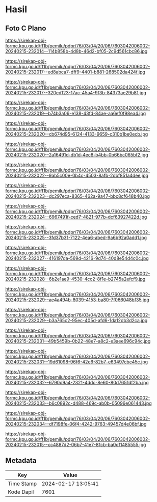 # Hasil

## Foto C Plano

https://sirekap-obj-formc.kpu.go.id/ff1b/pemilu/pdpr/76/03/04/20/06/7603042006002-20240215-232014--114b858b-4d8b-46d2-bf05-2c9d561cbc86.jpg

https://sirekap-obj-formc.kpu.go.id/ff1b/pemilu/pdpr/76/03/04/20/06/7603042006002-20240215-232017--ed8abca7-dff9-4401-b881-268502da424f.jpg

https://sirekap-obj-formc.kpu.go.id/ff1b/pemilu/pdpr/76/03/04/20/06/7603042006002-20240215-232017--320ed123-17ac-45a4-9f3b-84373ae29b81.jpg

https://sirekap-obj-formc.kpu.go.id/ff1b/pemilu/pdpr/76/03/04/20/06/7603042006002-20240215-232019--b74b3a06-e138-43fd-84ae-aa6ef0f98ea4.jpg

https://sirekap-obj-formc.kpu.go.id/ff1b/pemilu/pdpr/76/03/04/20/06/7603042006002-20240215-232020--cb674d95-6124-4133-9659-c310b1be0ecb.jpg

https://sirekap-obj-formc.kpu.go.id/ff1b/pemilu/pdpr/76/03/04/20/06/7603042006002-20240215-232020--2a16491d-db1d-4ec8-b4bb-0b66bc065bf2.jpg

https://sirekap-obj-formc.kpu.go.id/ff1b/pemilu/pdpr/76/03/04/20/06/7603042006002-20240215-232022--9ab5c00e-0b4c-4503-8afb-2dbf851a4dee.jpg

https://sirekap-obj-formc.kpu.go.id/ff1b/pemilu/pdpr/76/03/04/20/06/7603042006002-20240215-232023--dc297eca-8365-462a-9a47-bbc8cf648b40.jpg

https://sirekap-obj-formc.kpu.go.id/ff1b/pemilu/pdpr/76/03/04/20/06/7603042006002-20240215-232024--6967491f-ced7-4821-977b-dcf63927422d.jpg

https://sirekap-obj-formc.kpu.go.id/ff1b/pemilu/pdpr/76/03/04/20/06/7603042006002-20240215-232025--3fd37b31-7122-4ea6-abed-9a6b92a0add1.jpg

https://sirekap-obj-formc.kpu.go.id/ff1b/pemilu/pdpr/76/03/04/20/06/7603042006002-20240215-232027--416197da-569d-4216-9d74-40d8e54d4c0c.jpg

https://sirekap-obj-formc.kpu.go.id/ff1b/pemilu/pdpr/76/03/04/20/06/7603042006002-20240215-232028--6b2e1ae9-4530-4cc2-8f1e-b2745a2efcf9.jpg

https://sirekap-obj-formc.kpu.go.id/ff1b/pemilu/pdpr/76/03/04/20/06/7603042006002-20240215-232029--ae4a494b-8039-4153-ba80-7f066048bf35.jpg

https://sirekap-obj-formc.kpu.go.id/ff1b/pemilu/pdpr/76/03/04/20/06/7603042006002-20240215-232029--b3a765c2-95ec-405d-afd6-1da12db3d2ca.jpg

https://sirekap-obj-formc.kpu.go.id/ff1b/pemilu/pdpr/76/03/04/20/06/7603042006002-20240215-232031--49b5459b-0b22-48e7-a8c2-e3aee696c94c.jpg

https://sirekap-obj-formc.kpu.go.id/ff1b/pemilu/pdpr/76/03/04/20/06/7603042006002-20240215-232031--19d61098-96f6-42e6-82b7-e63497cbc45c.jpg

https://sirekap-obj-formc.kpu.go.id/ff1b/pemilu/pdpr/76/03/04/20/06/7603042006002-20240215-232032--6790d9a4-2321-4ddc-8e60-80d7651df2ba.jpg

https://sirekap-obj-formc.kpu.go.id/ff1b/pemilu/pdpr/76/03/04/20/06/7603042006002-20240215-232033--b6c0892c-d488-469c-ab0b-05096e061443.jpg

https://sirekap-obj-formc.kpu.go.id/ff1b/pemilu/pdpr/76/03/04/20/06/7603042006002-20240215-232034--df7198fe-06f4-4242-9763-49457d4e06bf.jpg

https://sirekap-obj-formc.kpu.go.id/ff1b/pemilu/pdpr/76/03/04/20/06/7603042006002-20240215-232015--cc4887d2-06b7-41e7-81cb-ba0df1485555.jpg


## Metadata

| Key        | Value               |
| ---------- | ------------------- |
| Time Stamp | 2024-02-17 13:05:41 |
| Kode Dapil | 7601                |



